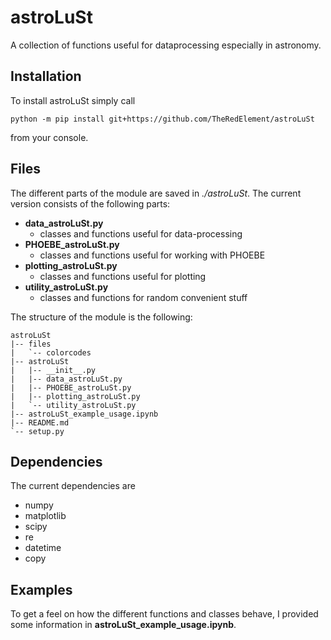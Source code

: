 # astroLuSt

A collection of functions useful for dataprocessing especially in astronomy.

## Installation

To install astroLuSt simply call
```shell
python -m pip install git+https://github.com/TheRedElement/astroLuSt
```
from your console.

## Files

The different parts of the module are saved in *./astroLuSt*.
The current version consists of the following parts:
- __data_astroLuSt.py__
    - classes and functions useful for data-processing
- __PHOEBE_astroLuSt.py__
    - classes and functions useful for working with PHOEBE
- __plotting_astroLuSt.py__
    - classes and functions useful for plotting
- __utility_astroLuSt.py__
    - classes and functions for random convenient stuff

The structure of the module is the following:

```
astroLuSt
|-- files
|   `-- colorcodes
|-- astroLuSt
|   |-- __init__.py
|   |-- data_astroLuSt.py
|   |-- PHOEBE_astroLuSt.py
|   |-- plotting_astroLuSt.py
|   `-- utility_astroLuSt.py
|-- astroLuSt_example_usage.ipynb
|-- README.md
`-- setup.py
```

## Dependencies

The current dependencies are
- numpy
- matplotlib
- scipy
- re
- datetime
- copy

## Examples

To get a feel on how the different functions and classes behave, I provided some information in __astroLuSt_example_usage.ipynb__.
